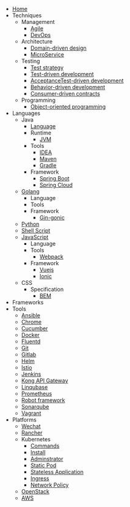 - [Home](/)
- Techniques
  - Management
    - [Agile](contents/techniques/agile.md)
    - [DevOps](contents/techniques/devops.md)
  - Architecture
    - [Domain-driven design](contents/techniques/ddd.md)
    - [MicroService](contents/techniques/microservice.md)
  - Testing
    - [Test strategy](contents/techniques/test-strategy.md)
    - [Test-driven development](contents/techniques/tdd.md)
    - [AcceptanceTest-driven development](contents/techniques/atdd.md)
    - [Behavior-driven development](contents/techniques/bdd.md)
    - [Consumer-driven contracts](contents/consumer-driven-contracts.md)
  - Programming
    - [Object-oriented programming](contents/oop.md)
- Languages
  - Java
    - [Language](contents/languages/java.md)
    - Runtime
      - [JVM](contents/languages/jvm.md)
    - Tools
      - [IDEA](contents/tools/idea.md)
      - [Maven](contents/tools/maven.md)
      - [Gradle](contents/tools/gradle.md)
    - Framework
      - [Spring Boot](contents/frameworks/spring-boot.md)
      - [Spring Cloud](contents/frameworks/spring-cloud.md)
  - [Golang](contents/languages/golang.md)
    - Language
    - Tools
    - Framework
      - [Gin-gonic](contents/frameworks/gin-gonic.md)
  - [Python](contents/languages/python.md)
  - [Shell Script](contents/languages/shell.md)
  - [JavaScript](contents/languages/javascript.md)
    - Language
    - Tools
      - [Webpack](contents/tools/webpack.md)
    - Framework
      - [Vuejs](contents/frameworks/vuejs.md)
      - [Ionic](contents/frameworks/Ionic.md)
  - CSS
    - Specification
      - [BEM](contents/languages/bem-specification.md)
- Frameworks
- Tools
  - [Ansible](contents/tools/ansible.md)
  - [Chrome](contents/tools/chrome.md)
  - [Cucumber](contents/tools/cucumber.md)
  - [Docker](contents/tools/docker.md)
  - [Fluentd](contents/tools/fluentd.md)
  - [Git](contents/tools/git.md)
  - [Gitlab](contents/tooks/gitlab.md)
  - [Helm](contents/tools/helm.md)
  - [Istio](contents/tools/istio.md)
  - [Jenkins](contents/tools/jenkins.md)
  - [Kong API Gateway](contents/tools/kong-api-gateway.md)
  - [Linqubase](contents/tools/linqubase.md)
  - [Prometheus](contents/tools/prometheus.md)
  - [Robot framework](contents/tools/robotframework.md)
  - [Sonarqube](contents/tools/sonarqube.md)
  - [Vagrant](contents/tools/vagrant.md)
- Platforms
  - [Wechat](contents/platforms/wechat.md)
  - [Rancher](contents/platforms/rancher.md)
  - Kubernetes
    - [Commands](contents/platforms/kubernetes/commands.md)
    - [Install](contents/platforms/kubernetes/install.md)
    - [Adminstrator](contents/platforms/kubernetes/adminstrator.md)
    - [Static Pod](contents/platforms/kubernetes/static-pod.md)
    - [Stateless Application](contents/platforms/kubernetes/stateless-application.md)
    - [Ingress](contents/platforms/kubernetes/ingress.md)
    - [Network Policy](contents/platforms/kubernetes/network-policy.md)
  - [OpenStack](contents/platforms/openstack.md)
  - [AWS](contents/platforms/aws.md)